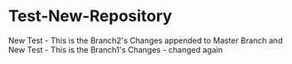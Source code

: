 # Test-New-Repository

New Test - This is the Branch2's Changes appended to Master Branch
and 
New Test - This is the Branch1's Changes - changed again

